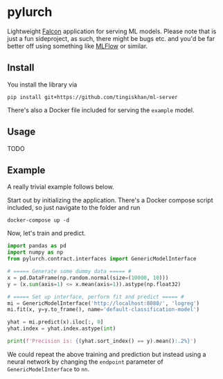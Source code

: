 # pylurch
Lightweight [Falcon](https://falcon.readthedocs.io/en/stable/) application for serving ML models. Please note that is
just a fun sideproject, as such, there might be bugs etc. and you'd be far better off using something like 
[MLFlow](https://www.mlflow.org) or similar.

## Install
You install the library via
```
pip install git+https://github.com/tingiskhan/ml-server
```
There's also a Docker file included for serving the `example` model.

## Usage
TODO
 
## Example
 A really trivial example follows below. 
 
 Start out by initializing the application. There's a Docker compose script
 included, so just navigate to the folder and run

 ```
 docker-compose up -d
 ```
 
 Now, let's train and predict.
 
 ```python
import pandas as pd
import numpy as np
from pylurch.contract.interfaces import GenericModelInterface

# ===== Generate some dummy data ===== #
x = pd.DataFrame(np.random.normal(size=(10000, 10)))
y = (x.sum(axis=1) <= x.mean(axis=1)).astype(np.float32)

# ===== Set up interface, perform fit and predict ===== #
mi = GenericModelInterface('http://localhost:8080/', 'logreg')
mi.fit(x, y=y.to_frame(), name='default-classification-model')

yhat = mi.predict(x).iloc[:, 0]
yhat.index = yhat.index.astype(int)

print(f'Precision is: {(yhat.sort_index() == y).mean():.2%}')
 ```
We could repeat the above training and prediction but instead using a neural network by changing the `endpoint` 
parameter of `GenericModelInterface` to `nn`.
